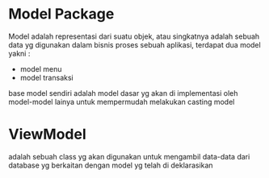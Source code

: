 # Model Package

Model adalah representasi dari suatu objek, atau singkatnya adalah sebuah data yg digunakan
dalam bisnis proses sebuah aplikasi, terdapat dua model yakni : 

- model menu
- model transaksi

base model sendiri adalah model dasar yg akan di implementasi oleh model-model
lainya untuk mempermudah melakukan casting model

# ViewModel

adalah sebuah class yg akan digunakan untuk mengambil data-data dari database yg berkaitan dengan
model yg telah di deklarasikan